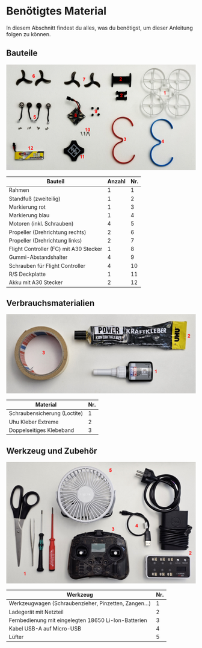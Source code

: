# Benötigtes Material

In diesem Abschnitt findest du alles, was du benötigst, um dieser Anleitung folgen zu können.

## Bauteile

![Image](/rsc/01_img/01_Materials/Parts.png)

| Bauteil                               | Anzahl | Nr.  |
|---------------------------------------|--------|------|
| Rahmen                                | 1      | 1    |
| Standfuß (zweiteilig)                 | 1      | 2    |
| Markierung rot                        | 1      | 3    |
| Markierung blau                       | 1      | 4    |
| Motoren (inkl. Schrauben)             | 4      | 5    |
| Propeller (Drehrichtung rechts)       | 2      | 6    |
| Propeller (Drehrichtung links)        | 2      | 7    |
| Flight Controller (FC) mit A30 Stecker| 1      | 8    |
| Gummi-Abstandshalter                  | 4      | 9    |
| Schrauben für Flight Controller       | 4      | 10   |
| R/S Deckplatte                        | 1      | 11   |
| Akku mit A30 Stecker                  | 2      | 12   |

## Verbrauchsmaterialien

![Image](/rsc/01_img/01_Materials/Materials.png)

| Material                       | Nr. |
|--------------------------------|-----|
| Schraubensicherung (Loctite)   | 1   |
| Uhu Kleber Extreme             | 2   |
| Doppelseitiges Klebeband       | 3   |

## Werkzeug und Zubehör
![Image](/rsc/01_img/01_Materials/Tools.png)

| Werkzeug                                                  | Nr. |
|-----------------------------------------------------------|-----|
| Werkzeugwagen (Schraubenzieher, Pinzetten, Zangen…)       | 1   |
| Ladegerät mit Netzteil                                    | 2   |
| Fernbedienung mit eingelegten 18650 Li-Ion-Batterien      | 3   |
| Kabel USB-A auf Micro-USB                                 | 4   |
| Lüfter                                                    | 5   |

